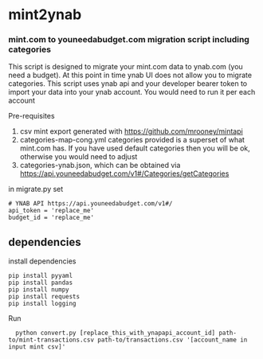 # mint2ynab 
### mint.com to youneedabudget.com migration script including categories

This script is designed to migrate your mint.com data to ynab.com (you need a budget). At this point in time ynab UI does not allow you to migrate categories. This script uses ynab api and your developer bearer token to import your data into your ynab account. You would need to run it per each account

Pre-requisites
1) csv mint export generated with https://github.com/mrooney/mintapi
2) categories-map-cong.yml categories provided is a superset of what mint.com has. If you have used default categories then you will be ok, otherwise you would need to adjust
3) categories-ynab.json, which can be obtained via https://api.youneedabudget.com/v1#/Categories/getCategories

in migrate.py set
```
# YNAB API https://api.youneedabudget.com/v1#/
api_token = 'replace_me'
budget_id = 'replace_me'
```

## dependencies

install dependencies 
```
pip install pyyaml
pip install pandas
pip install numpy
pip install requests
pip install logging
```


Run 
```
  python convert.py [replace_this_with_ynapapi_account_id] path-to/mint-transactions.csv path-to/transactions.csv '[account_name in input mint csv]'
```
